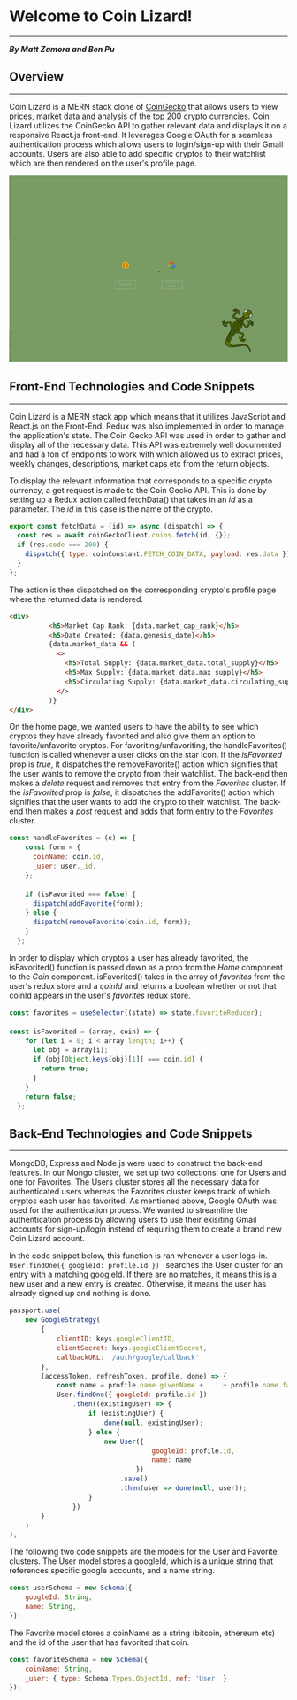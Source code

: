 # Welcome to Coin Lizard!
--------------

***By Matt Zamora and Ben Pu***

## Overview
--------------
Coin Lizard is a MERN stack clone of [CoinGecko](https://www.coingecko.com/en) that allows users to view prices, market data and analysis of the top 200 crypto currencies. Coin Lizard utilizes the CoinGecko API to gather relevant data and displays it on a responsive React.js front-end. It leverages Google OAuth for a seamless authentication process which allows users to login/sign-up with their Gmail accounts. Users are also able to add specific cryptos to their watchlist which are then rendered on the user's profile page.

![Overview](./client/src/images/app-overview.gif)

## Front-End Technologies and Code Snippets
------  
Coin Lizard is a MERN stack app which means that it utilizes JavaScript and React.js on the Front-End. Redux was also implemented in order to manage the application's state. The Coin Gecko API was used in order to gather and display all of the necessary data. This API was extremely well documented and had a ton of endpoints to work with which allowed us to extract prices, weekly changes, descriptions, market caps etc from the return objects. 

To display the relevant information that corresponds to a specific crypto currency, a get request is made to the Coin Gecko API. This is done by setting up a Redux action called fetchData() that takes in an *id* as a parameter. The *id* in this case is the name of the crypto.

```JavaScript
export const fetchData = (id) => async (dispatch) => {
  const res = await coinGeckoClient.coins.fetch(id, {});
  if (res.code === 200) {
    dispatch({ type: coinConstant.FETCH_COIN_DATA, payload: res.data });
  }
};
```

The action is then dispatched on the corresponding crypto's profile page where the returned data is rendered. 
```HTML
<div>
          <h5>Market Cap Rank: {data.market_cap_rank}</h5>
          <h5>Date Created: {data.genesis_date}</h5>
          {data.market_data && (
            <>
              <h5>Total Supply: {data.market_data.total_supply}</h5>
              <h5>Max Supply: {data.market_data.max_supply}</h5>
              <h5>Circulating Supply: {data.market_data.circulating_supply}</h5>
            </>
          )}
</div>
```

On the home page, we wanted users to have the ability to see which cryptos they have already favorited and also give them an option to favorite/unfavorite cryptos. For favoriting/unfavoriting, the handleFavorites() function is called whenever a user clicks on the star icon. If the *isFavorited* prop is *true*, it dispatches the removeFavorite() action which signifies that the user wants to remove the crypto from their watchlist. The back-end then makes a *delete* request and removes that entry from the *Favorites* cluster. If the *isFavorited* prop is *false*, it dispatches the addFavorite() action which signifies that the user wants to add the crypto to their watchlist. The back-end then makes a *post* request and adds that form entry to the *Favorites* cluster.

```JavaScript
const handleFavorites = (e) => {
    const form = {
      coinName: coin.id,
      _user: user._id,
    };

    if (isFavorited === false) {
      dispatch(addFavorite(form));
    } else {
      dispatch(removeFavorite(coin.id, form));
    }
  };
```

In order to display which cryptos a user has already favorited, the isFavorited() function is passed down as a prop from the *Home* component to the *Coin* component. isFavorited() takes in the array of *favorites* from the user's redux store and a *coinId* and returns a boolean whether or not that coinId appears in the user's *favorites* redux store.

```JavaScript
const favorites = useSelector((state) => state.favoriteReducer);

const isFavorited = (array, coin) => {
    for (let i = 0; i < array.length; i++) {
      let obj = array[i];
      if (obj[Object.keys(obj)[1]] === coin.id) {
        return true;
      }
    }
    return false;
  };
```

## Back-End Technologies and Code Snippets
------  
MongoDB, Express and Node.js were used to construct the back-end features. In our Mongo cluster, we set up two collections: one for Users and one for Favorites. The Users cluster stores all the necessary data for authenticated users whereas the Favorites cluster keeps track of which cryptos each user has favorited. As mentioned above, Google OAuth was used for the authentication process. We wanted to streamline the authentication process by allowing users to use their exisiting Gmail accounts for sign-up/login instead of requiring them to create a brand new Coin Lizard account. 

In the code snippet below, this function is ran whenever a user logs-in. `User.findOne({ googleId: profile.id }) ` searches the User cluster for an entry with a matching googleId. If there are no matches, it means this is a new user and a new entry is created. Otherwise, it means the user has already signed up and nothing is done.

```JavaScript
passport.use(
    new GoogleStrategy(
        {
            clientID: keys.googleClientID,
            clientSecret: keys.googleClientSecret,
            callbackURL: '/auth/google/callback'
        },
        (accessToken, refreshToken, profile, done) => {
            const name = profile.name.givenName + ' ' + profile.name.familyName
            User.findOne({ googleId: profile.id }) 
                .then((existingUser) => {
                    if (existingUser) { 
                        done(null, existingUser);
                    } else { 
                        new User({ 
                                    googleId: profile.id, 
                                    name: name
                                })
                            .save() 
                            .then(user => done(null, user));
                    }
                })
        }
    )
);
```

The following two code snippets are the models for the User and Favorite clusters. The User model stores a googleId, which is a unique string that references specific google accounts, and a name string. 

```JavaScript
const userSchema = new Schema({                       
    googleId: String,    
    name: String,
});
```
The Favorite model stores a coinName as a string (bitcoin, ethereum etc) and the id of the user that has favorited that coin. 
```JavaScript
const favoriteSchema = new Schema({               
    coinName: String,
    _user: { type: Schema.Types.ObjectId, ref: 'User' }
});
```







